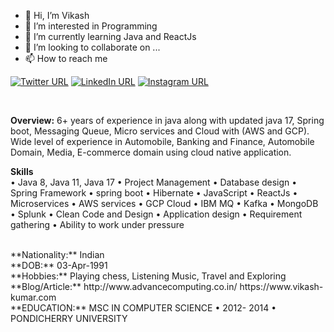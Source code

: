 - 👋 Hi, I’m Vikash
- 👀 I’m interested in Programming
- 🌱 I’m currently learning Java and ReactJs
- 💞️ I’m looking to collaborate on ...
- 📫 How to reach me  

[![Twitter URL](https://img.shields.io/twitter/url?label=Twitter&logo=twitter&style=social&url=https%3A%2F%2Ftwitter.com%2Fvikash_0304)](https://twitter.com/vikash_0304)
[![LinkedIn URL](https://img.shields.io/twitter/url?label=LinkedIn&logo=linkedin&style=social&url=https%3A%2F%2Flinkedin.com%2Fin%2Fvikash-kumar-219243130)](https://www.linkedin.com/in/vikash-kumar-219243130/)
[![Instagram URL](https://img.shields.io/twitter/url?label=Instagram&logo=instagram&style=social&url=https%3A%2F%2Finstagram.com%2Fvikash_0304)](https://instagram.com/vikash_0304)

<br>

**Overview:**
6+ years of experience in java along with updated java 17, Spring boot, Messaging Queue, Micro services and Cloud with (AWS and GCP).
Wide level of experience in Automobile,  Banking and Finance, Automobile Domain, Media, E-commerce domain using cloud native application.

**Skills**
<br>
•	Java 8, Java 11, Java 17
•	Project Management
•	Database design
•	Spring Framework
•	spring boot
• Hibernate
• JavaScript
• ReactJs
•	Microservices
•	AWS services
•	GCP Cloud
•	IBM MQ
•	Kafka
•	MongoDB
•	Splunk
•	Clean Code and Design
•	Application design
•	Requirement gathering
•	Ability to work under pressure

<br>
**Nationality:** Indian  
<br>
**DOB:** 03-Apr-1991

<br>
**Hobbies:** Playing chess, Listening Music, Travel and Exploring

<br>
**Blog/Article:** http://www.advancecomputing.co.in/ 
                        https://www.vikash-kumar.com
<br>
**EDUCATION:**  
MSC IN COMPUTER SCIENCE • 2012- 2014 • PONDICHERRY UNIVERSITY

